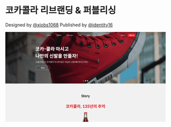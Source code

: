 # 코카콜라 리브랜딩 & 퍼블리싱

Designed by [@xjobs1068](https://github.com/xjobs1068)
Published by [@identity16](https://github.com/identity16)

![Site Preview](./docs/screenshot.png)
